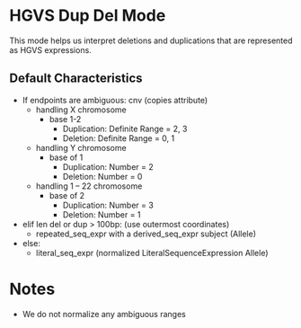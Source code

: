 # HGVS Dup Del Mode

This mode helps us interpret deletions and duplications that are represented as HGVS expressions.

## Default Characteristics

- If endpoints are ambiguous: cnv (copies attribute) 
    - handling X chromosome 
        - base 1-2 
            - Duplication: Definite Range =  2, 3 
            - Deletion: Definite Range =  0, 1 
    - handling Y chromosome 
        - base of 1  
            - Duplication: Number = 2 
            - Deletion: Number = 0 
    - handling 1 – 22 chromosome 
        - base of 2 
             - Duplication: Number = 3 
             - Deletion: Number = 1 
- elif len del or dup > 100bp: (use outermost coordinates) 
    - repeated_seq_expr with a derived_seq_expr subject (Allele) 
- else: 
    - literal_seq_expr (normalized LiteralSequenceExpression Allele) 

# Notes

- We do not normalize any ambiguous ranges
